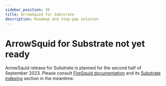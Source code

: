 ```yaml
---
sidebar_position: 36
title: ArrowSquid for Substrate
description: Roadmap and stop-gap solution
---
```


# ArrowSquid for Substrate not yet ready

ArrowSquid release for Substrate is planned for the second half of September 2023. Please consult [FireSquid documentation](/firesquid) and its [Substrate indexing](/firesquid/substrate-indexing) section in the meantime.
